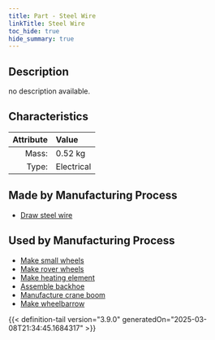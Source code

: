 ```yaml
---
title: Part - Steel Wire
linkTitle: Steel Wire
toc_hide: true
hide_summary: true
---
```

<!-- This is generated by the MarsSim HelpGenertor, do not edit. -->

## Description
no description available.

## Characteristics

| Attribute      | Value |
|--------:|:------|
|Mass:|0.52 kg|
|Type:|Electrical|

## Made by Manufacturing Process

- [Draw steel wire](/docs/definitions/process/draw-steel-wire)

## Used by Manufacturing Process

- [Make small wheels](/docs/definitions/process/make-small-wheels)
- [Make rover wheels](/docs/definitions/process/make-rover-wheels)
- [Make heating element](/docs/definitions/process/make-heating-element)
- [Assemble backhoe](/docs/definitions/process/assemble-backhoe)
- [Manufacture crane boom](/docs/definitions/process/manufacture-crane-boom)
- [Make wheelbarrow](/docs/definitions/process/make-wheelbarrow)



{{< definition-tail version="3.9.0" generatedOn="2025-03-08T21:34:45.1684317" >}}



